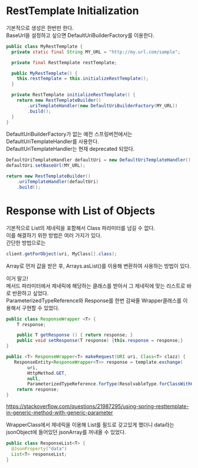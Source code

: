 # RestTemplate Initialization
기본적으로 생성은 한번만 한다.   
BaseUrl을 설정하고 싶으면 DefaultUriBuilderFactory를 이용한다.   
```java
public class MyRestTemplate {
  private static final String MY_URL = "http://my.url.com/sample";

  private final RestTemplate restTemplate;

  public MyRestTemplate() {
    this.restTemplate = this.initializeRestTemplate();
  }

  private RestTemplate initializeRestTemplate() {
    return new RestTemplateBuilder()
        .uriTemplateHandler(new DefaultUriBuilderFactory(MY_URL))
        .build();
  }
}
```

DefaultUriBuilderFactory가 없는 예전 스프링버전에서는 DefaultUriTemplateHandler를 사용한다.   
DefaultUriTemplateHandler는 현재 deprecated 되었다.   
```java
DefaultUriTemplateHandler defaultUri = new DefaultUriTemplateHandler();
defaultUri.setBaseUrl(MY_URL);

return new RestTemplateBuilder()
    .uriTemplateHandler(defaultUri)
    .build();
```

# Response with List of Objects
기본적으로 List의 제네릭을 포함해서 Class 파라미터를 넘길 수 없다.   
이를 해결하기 위한 방법은 여러 가지가 있다.   
간단한 방법으로는   
```java
client.getForObject(uri, MyClass[].class);
```   
Array로 먼저 값을 받은 후, Arrays.asList()를 이용해 변환하여 사용하는 방법이 있다.   

이거 말고!   
메서드 파라미터에서 제네릭에 해당하는 클래스를 받아서 그 제네릭에 맞는 리스트로 바로 반환하고 싶었다.   
ParameterizedTypeReference와 Response를 한번 감싸줄 Wrapper클래스를 이용해서 구현할 수 있었다.   
```java
public class ResponseWrapper <T> {
    T response;

    public T getResponse () { return response; }
    public void setResponse(T response) {this.response = response;}
}
```   
```java
public <T> ResponseWrapper<T> makeRequest(URI uri, Class<T> clazz) {
   ResponseEntity<ResponseWrapper<T>> response = template.exchange(
        uri,
        HttpMethod.GET,
        null,
        ParameterizedTypeReference.forType(ResolvableType.forClassWithGenerics(ResponseWrapper.class, clazz).getType()));
    return response;
}
```   
https://stackoverflow.com/questions/21987295/using-spring-resttemplate-in-generic-method-with-generic-parameter

WrapperClass에서 제네릭을 이용해 List를 필드로 갖고있게 했더니 data라는 jsonObject에 들어있던 jsonArray를 꺼내올 수 있었다.   
```java
public class ResponseList<T> {
  @JsonProperty("data")
  List<T> responseList;
}
```
